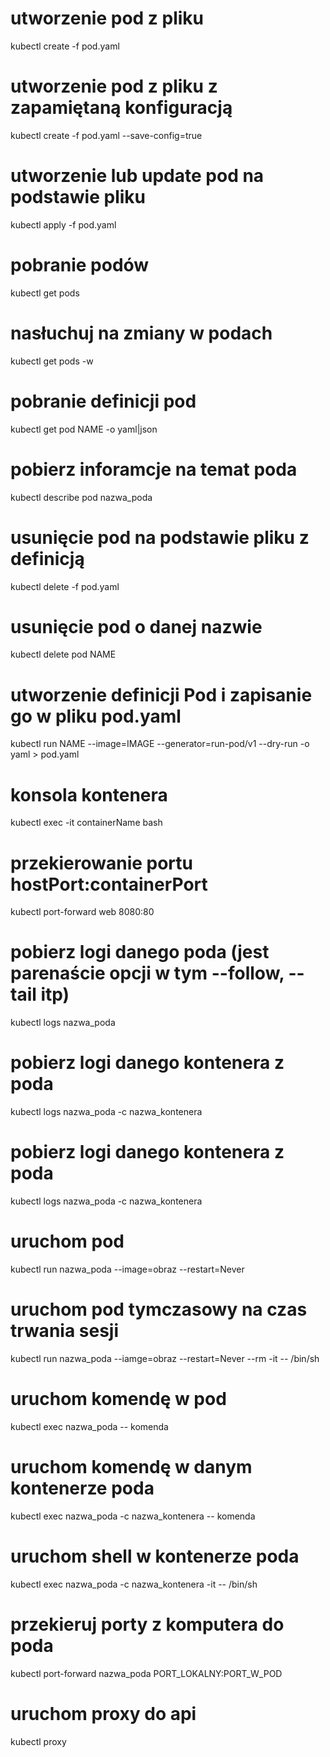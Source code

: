 # utworzenie pod z pliku
kubectl create -f pod.yaml

# utworzenie pod z pliku z zapamiętaną konfiguracją
kubectl create -f pod.yaml --save-config=true

# utworzenie lub update pod na podstawie pliku
kubectl apply -f pod.yaml

# pobranie podów
kubectl get pods

# nasłuchuj na zmiany w podach
kubectl get pods -w

# pobranie definicji pod
kubectl get pod NAME -o yaml|json

# pobierz inforamcje na temat poda
kubectl describe pod nazwa_poda

# usunięcie pod na podstawie pliku z definicją
kubectl delete -f pod.yaml

# usunięcie pod o danej nazwie
kubectl delete pod NAME

# utworzenie definicji Pod i zapisanie go w pliku pod.yaml
kubectl run NAME --image=IMAGE --generator=run-pod/v1  --dry-run -o yaml > pod.yaml

# konsola kontenera 
kubectl exec -it containerName bash

# przekierowanie portu hostPort:containerPort
kubectl port-forward web 8080:80

# pobierz logi danego poda (jest parenaście opcji w tym --follow, --tail itp)
kubectl logs nazwa_poda

# pobierz logi danego kontenera z poda
kubectl logs nazwa_poda -c nazwa_kontenera

# pobierz logi danego kontenera z poda
kubectl logs nazwa_poda -c nazwa_kontenera

# uruchom pod
kubectl run nazwa_poda --image=obraz --restart=Never

# uruchom pod tymczasowy na czas trwania sesji
kubectl run nazwa_poda --iamge=obraz --restart=Never --rm -it -- /bin/sh

# uruchom komendę w pod
kubectl exec nazwa_poda -- komenda

# uruchom komendę w danym kontenerze poda
kubectl exec nazwa_poda -c nazwa_kontenera -- komenda

# uruchom shell w kontenerze poda
kubectl exec nazwa_poda -c nazwa_kontenera -it -- /bin/sh

# przekieruj porty z komputera do poda
kubectl port-forward nazwa_poda PORT_LOKALNY:PORT_W_POD

# uruchom proxy do api
kubectl proxy
